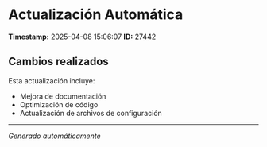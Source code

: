 # Actualización Automática

**Timestamp:** 2025-04-08 15:06:07
**ID:** 27442

## Cambios realizados

Esta actualización incluye:
- Mejora de documentación
- Optimización de código
- Actualización de archivos de configuración

---
*Generado automáticamente*
